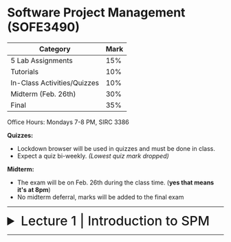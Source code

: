 # Software Project Management (SOFE3490)

| Category                     | Mark   |
|------------------------------|--------|
| 5 Lab Assignments            | 15%    |
| Tutorials                    | 10%    |
| In-Class Activities/Quizzes  | 10%    |
| Midterm (Feb. 26th)          | 30%    |
| Final                        | 35%    |

Office Hours: Mondays 7-8 PM, SIRC 3386


**Quizzes:**
- Lockdown browser will be used in quizzes and must be done in class. 
- Expect a quiz bi-weekly. *(Lowest quiz mark dropped)*

**Midterm:**
- The exam will be on Feb. 26th during the class time. (**yes that means it's at 8pm**)
- No midterm deferral, marks will be added to the final exam

---

<details>
  <summary style="font-size: 30px; font-weight: 500; cursor: pointer;">Lecture 1 | Introduction to SPM</summary>
  
  # Outline:
*What is software project management?* Is it really different from *ordinary* project management?

*How do you know when a project has been successful?* E.g., do the expectations of the customer/client match those of the developers?

# Why is project management important?

Large amounts of money are spent on Info & Comms. Technology (ICT).

- Projects often fail; Standish Group claim only a third of ICT projects are successful. 82% were late and 43% exceeded their budget.
- Poor project management is a major factor in these failures.

# What is a project?

The definition can vary, but its most important aspects are its *planning* and *size*.

To compare:

Jobs – repetition of very well-defined and well understood tasks with very little uncertainty
Exploration – e.g. finding a cure for cancer: the outcome is very uncertain

Projects lie in the middle between a job and exploration.

A task is more 'project-like' if it is:
• Non-routine
• Planned
• Aiming at a specific target
• Carried out for a customer
• Carried out by a temporary work group
• Involving several specialisms
• Made up of several different phases
• Constrained by time and resources
• Large and/or complex

## Exercise 1.1
Which of the following is a project, a routine, or an exploration:
<summary>Producing an edition of a newspaper</summary>
routine
<summary>Building the channel tunnel.</summary>
project
<summary>Getting Married</summary>
project
<summary>A research project into what makes a good human-computer interface.</summary>
exploration
<summary>An investigation into the reason why a user has a problem with a computer system.</summary>
routine
<summary>A programming assignment for a second year computing student.</summary>
project
<summary>Writing an operating system for a new computer</summary>
exploration
<summary>Installing a new version of a word processing application in an organization</summary>
routine

</details>

---

